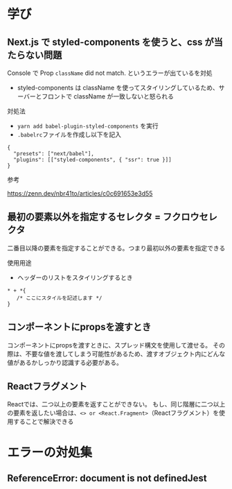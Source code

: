 # 学び

## Next.js で styled-components を使うと、css が当たらない問題

Console で Prop `className` did not match. というエラーが出ているを対処

- styled-components は className を使ってスタイリングしているため、サーバーとフロントで className が一致しないと怒られる

対処法

- `yarn add babel-plugin-styled-components` を実行
- `.babelrc`ファイルを作成し以下を記入

```
{
  "presets": ["next/babel"],
  "plugins": [["styled-components", { "ssr": true }]]
}

```

参考

https://zenn.dev/nbr41to/articles/c0c691653e3d55



## 最初の要素以外を指定するセレクタ = フクロウセレクタ
二番目以降の要素を指定することができる。つまり最初以外の要素を指定できる

使用用途
- ヘッダーのリストをスタイリングするとき

```
* + *{
   /* ここにスタイルを記述します */
}
```


## コンポーネントにpropsを渡すとき
コンポーネントにpropsを渡すときに、スプレッド構文を使用して渡せる。
その際は、不要な値を渡してしまう可能性があるため、渡すオブジェクト内にどんな値があるかしっかり認識する必要がある。


## Reactフラグメント
Reactでは、二つ以上の要素を返すことができない。
もし、同じ階層に二つ以上の要素を返したい場合は、`<> or <React.Fragment>`（Reactフラグメント）を使用することで解決できる



# エラーの対処集
## ReferenceError: document is not definedJest
